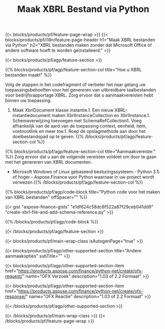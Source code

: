 ﻿---
title: Maak XBRL Bestand via Python
description: Voorbeeldcode voor het maken van XBRL-bestanden. Gebruik API voorbeeldcode voor het genereren van batchbestanden XBRL binnen op Python gebaseerde applicaties. 
url: /nl/python-net/create/xbrl/
family: finance
platformtag: python
feature: create
informat: XBRL
outformat: 
otherformats: 
---
{{< blocks/products/pf/feature-page-wrap >}}
{{< blocks/products/pf/i18n/feature-page-header h1="Maak XBRL bestanden via Python" h2="XBRL bestanden maken zonder dat Microsoft Office of andere software hoeft te worden geïnstalleerd." >}}

{{< blocks/products/pf/agp/feature-section >}}

{{% blocks/products/pf/agp/feature-section-col title="Hoe u XBRL bestanden maakt" %}}

Volg de stappen in het codefragment of verbeter het naar gelang uw toepassingsbehoeften voor het genereren van uitbreidbare taalbestanden voor bedrijfsrapportage XBRL. Zorg ervoor dat u aanmaakvereisten hebt binnen uw toepassing.

1. Maak XbrlDocument klasse instantie.1. Een nieuw XBRL-instantiedocument maken XbrlInstanceCollection en XbrlInstance.1. Schemaverwijzing toevoegen met SchemaRefCollection1. Voeg afhankelijk van de aard van de toepassing context, eenheid, item, voetnootlink en meer toe.1. Roep de opslagmethode aan door het doelbestandspad op te geven.
{{% /blocks/products/pf/agp/feature-section-col %}}

{{% blocks/products/pf/agp/feature-section-col title="Aanmaakvereiste:" %}}
Zorg ervoor dat u aan de volgende vereisten voldoet om door te gaan met het genereren van XBRL documenten. 
- Microsoft Windows of Linux gebaseerd besturingssysteem.- Python 3.5 of hoger.- Aspose.Finance voor Python waarnaar in uw project wordt verwezen.{{% /blocks/products/pf/agp/feature-section-col %}}

{{% blocks/products/pf/agp/code-block title="Python code voor het maken van XBRL bestanden" offSpacer="" %}}

{{< gist "aspose-finance-gists" "e1df624c58dc6f522a87f29ceb041dd9" "create-xbrl-file-and-add-schema-reference.py" >}}

{{% /blocks/products/pf/agp/code-block %}}

{{< /blocks/products/pf/agp/feature-section >}}

{{< blocks/products/pf/main-wrap-class isAutogenPage="true" >}}

{{< blocks/products/pf/agp/other-supported-section title="Andere aanmaakopties" subTitle="" >}}

{{< blocks/products/pf/agp/other-supported-section-item href="https://products.aspose.com/finance/python-net/create/ofx-request/" name="OFX Verzoek" description="1.03 of 2.2 Formaat" >}}

{{< blocks/products/pf/agp/other-supported-section-item href="https://products.aspose.com/finance/python-net/create/ofx-response/" name="OFX Reactie" description="1.03 of 2.2 Formaat" >}}

{{< /blocks/products/pf/agp/other-supported-section >}}

{{< /blocks/products/pf/main-wrap-class >}}
{{< /blocks/products/pf/feature-page-wrap >}}